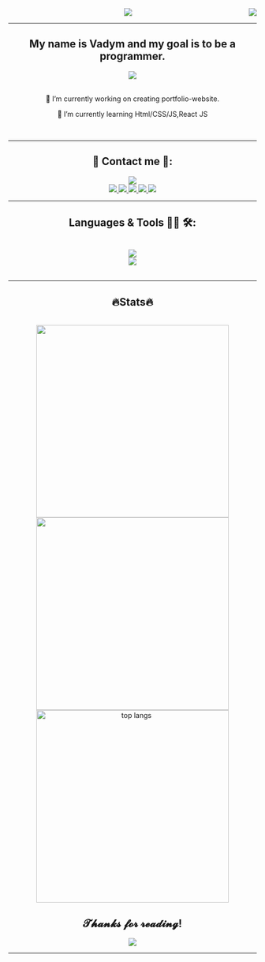 <img align="right" src="https://visitor-badge.laobi.icu/badge?page_id=vaydy.vaydy" />

<div align="center">
<img src="https://tenor.com/uk/view/new-game-mozuku-anime-hello-hi-gif-17250999.gif" />
</div>
<hr/>

<h2 align="center">My name is Vadym and my goal is to be a programmer.</h2>
<div align="center">
<img src="https://media.tenor.com/28mUekwjEMsAAAAC/himouto-umaru-chan-umaru.gif" />
</div>
<br/>
<div align="center">

🔭 I’m currently working on creating portfolio-website.

📖 I’m currently learning Html/CSS/JS,React JS


<br/>
</div>
<hr/>

<h2 align="center"> 🫶 Contact me 🫶: </h2>
<div align="center">
<img src="https://tenor.com/uk/view/himouto-umaru-chan-smile-happy-anime-gif-9869247.gif" />
</div>

<div align="center">
    <a href="mailto:moskvavadym@gmail.com">
    <img src="https://img.shields.io/badge/Gmail-333333?style=for-the-badge&logo=gmail&logoColor=red" />
    </a>
    <a href="https://www.instagram.com/flickerluna/" target="_blank">
    <img src="https://img.shields.io/badge/Instagram-E4405F?style=for-the-badge&logo=instagram&logoColor=white" />
    </a>
    <a href="https://stackoverflow.com/users/22173418/avksom">
    <img src="https://img.shields.io/badge/stack%20overflow-FE7A16?logo=stack-overflow&logoColor=red&style=for-the-badge" />
    </a>
    <a href="https://vaydy.github.io/" target="_blank">
     <img src="https://img.shields.io/badge/Portfolio-FF5722?style=for-the-badge&logo=todoist&logoColor=white" target="_blank" /> 
    </a>
    <a href="https://twitter.com/lilvaydy">
    <img src="https://img.shields.io/badge/Twitter-1DA1F2?style=for-the-badge&logo=twitter&logoColor=white" target="_blank" />
    </a>

</div>
<hr/>
 
<h2 align="center">Languages & Tools 👨‍💻 🛠: </h2>
<br/>
<div align="center">
    <img src="https://skillicons.dev/icons?i=linux,nodejs,github,py,javascript" /><br>
    <img src="https://skillicons.dev/icons?i=html,css,git,neovim" />
</div>

<br/>
<hr/>

<h2 align="center"> 🔥Stats🔥 </h2>
<br>
<div align=center>
<img width=390 src="https://streak-stats.demolab.com?user=vaydy&theme=react&border_radius=10" />
 <img width=390 src="https://github-readme-stats.vercel.app/api?username=vaydy&count_private=true&include_all_commits=true&show_icons=true&title_color=007bff&text_color=e7e7e7&icon_color=007bff&bg_color=171c28" />
</br>
<img width=390 src="https://github-readme-stats-salesp07.vercel.app/api/top-langs/?username=Vaydy&langs_count=6&layout=compact&theme=react&border_radius=10&size_weight=0.5&count_weight=0.5&exclude_repo=github-readme-stats" alt="top langs"/>
</div>


<h2 align="center"> 𝓣𝓱𝓪𝓷𝓴𝓼 𝓯𝓸𝓻 𝓻𝓮𝓪𝓭𝓲𝓷𝓰!</h2>
<div align="center">
<img src="https://media.tenor.com/qRFgrVQGgYMAAAAC/misha-uchinomaidgauzasugiru.gif">
</div>
<hr>
</div>
</div>
    </center>
</body>
